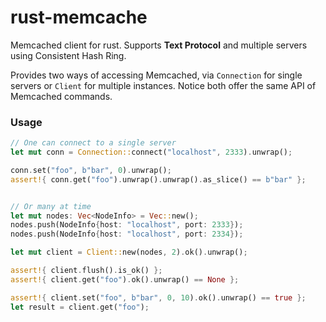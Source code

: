 # rust-memcache

Memcached client for rust. Supports **Text Protocol** and multiple servers using Consistent Hash Ring.

Provides two ways of accessing Memcached, via `Connection` for single servers or `Client` for multiple instances. Notice both offer the same API of Memcached commands.

### Usage

```rust
// One can connect to a single server
let mut conn = Connection::connect("localhost", 2333).unwrap();

conn.set("foo", b"bar", 0).unwrap();
assert!{ conn.get("foo").unwrap().unwrap().as_slice() == b"bar" };


// Or many at time
let mut nodes: Vec<NodeInfo> = Vec::new();
nodes.push(NodeInfo{host: "localhost", port: 2333});
nodes.push(NodeInfo{host: "localhost", port: 2334});

let mut client = Client::new(nodes, 2).ok().unwrap();

assert!{ client.flush().is_ok() };
assert!{ client.get("foo").ok().unwrap() == None };

assert!{ client.set("foo", b"bar", 0, 10).ok().unwrap() == true };
let result = client.get("foo");

```
